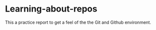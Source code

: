 # Learning-about-repos
This a practice report to get a feel of the the Git and Github environment. 

